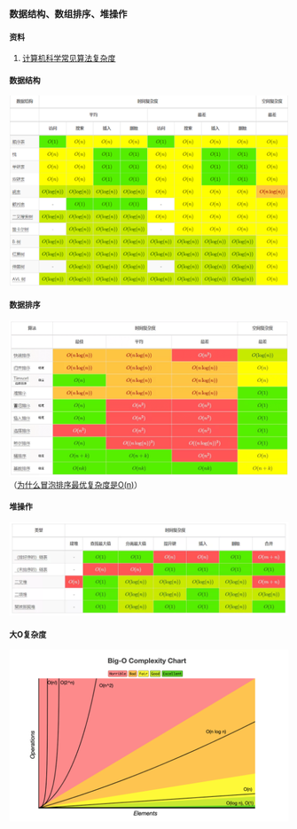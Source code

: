 ### 数据结构、数组排序、堆操作

#### 资料
1. [计算机科学常见算法复杂度](http://byteliu.com/2020/05/14/%E8%AE%A1%E7%AE%97%E6%9C%BA%E7%A7%91%E5%AD%A6%E5%B8%B8%E8%A7%81%E7%AE%97%E6%B3%95%E5%A4%8D%E6%9D%82%E5%BA%A6/)

#### 数据结构

![](../images/data-structure.png)

#### 数据排序

![](../images/array-sorting.png)
（[为什么冒泡排序最优复杂度是O(n)](https://blog.csdn.net/p1279030826/article/details/99072021)）

#### 堆操作

![](../images/heap-operations.png)

#### 大O复杂度

![](../images/big-o-complexity.png)



  